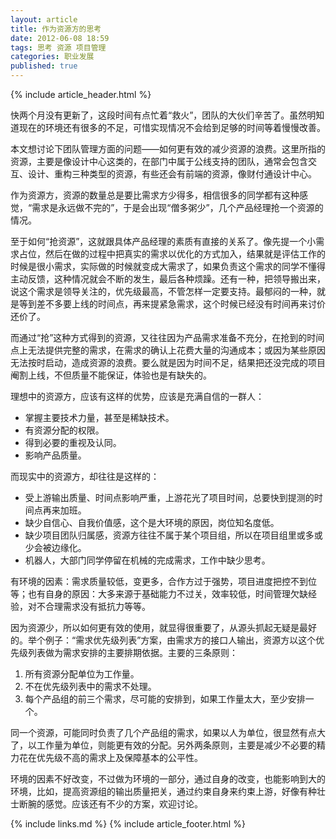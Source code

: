 ```yaml
---
layout: article
title: 作为资源方的思考
date: 2012-06-08 18:59
tags: 思考 资源 项目管理
categories: 职业发展
published: true
---
```


{% include article_header.html %}

快两个月没有更新了，这段时间有点忙着“救火”，团队的大伙们辛苦了。虽然明知道现在的环境还有很多的不足，可惜实现情况不会给到足够的时间等着慢慢改善。

本文想讨论下团队管理方面的问题——如何更有效的减少资源的浪费。这里所指的资源，主要是像设计中心这类的，在部门中属于公线支持的团队，通常会包含交互、设计、重构三种类型的资源，有些还会有前端的资源，像财付通设计中心。

作为资源方，资源的数量总是要比需求方少得多，相信很多的同学都有这种感觉，“需求是永远做不完的”，于是会出现“僧多粥少”，几个产品经理抢一个资源的情况。

至于如何“抢资源”，这就跟具体产品经理的素质有直接的关系了。像先提一个小需求占位，然后在做的过程中把真实的需求以优化的方式加入，结果就是评估工作的时候是很小需求，实际做的时候就变成大需求了，如果负责这个需求的同学不懂得主动反馈，这种情况就会不断的发生，最后各种烦躁。还有一种，把领导搬出来，说这个需求是领导关注的，优先级最高，不管怎样一定要支持。最郁闷的一种，就是等到差不多要上线的时间点，再来提紧急需求，这个时候已经没有时间再来讨价还价了。

而通过“抢”这种方式得到的资源，又往往因为产品需求准备不充分，在抢到的时间点上无法提供完整的需求，在需求的确认上花费大量的沟通成本；或因为某些原因无法按时启动，造成资源的浪费。要么就是因为时间不足，结果把还没完成的项目阉割上线，不但质量不能保证，体验也是有缺失的。

理想中的资源方，应该有这样的优势，应该是充满自信的一群人：

- 掌握主要技术力量，甚至是稀缺技术。
- 有资源分配的权限。
- 得到必要的重视及认同。
- 影响产品质量。

而现实中的资源方，却往往是这样的：

- 受上游输出质量、时间点影响严重，上游花光了项目时间，总要快到提测的时间点再来加班。
- 缺少自信心、自我价值感，这个是大环境的原因，岗位知名度低。
- 缺少项目团队归属感，资源方往往不属于某个项目组，所以在项目组里或多或少会被边缘化。
- 机器人，大部门同学停留在机械的完成需求，工作中缺少思考。

有环境的因素：需求质量较低，变更多，合作方过于强势，项目进度把控不到位等；也有自身的原因：大多来源于基础能力不过关，效率较低，时间管理欠缺经验，对不合理需求没有抵抗力等等。

因为资源少，所以如何更有效的使用，就显得很重要了，从源头抓起无疑是最好的。举个例子：“需求优先级列表”方案，由需求方的接口人输出，资源方以这个优先级列表做为需求安排的主要排期依据。主要的三条原则：

1. 所有资源分配单位为工作量。
2. 不在优先级列表中的需求不处理。
3. 每个产品组的前三个需求，尽可能的安排到，如果工作量太大，至少安排一个。

同一个资源，可能同时负责了几个产品组的需求，如果以人为单位，很显然有点大了，以工作量为单位，则能更有效的分配。另外两条原则，主要是减少不必要的精力花在优先级不高的需求上及保障基本的公平性。

环境的因素不好改变，不过做为环境的一部分，通过自身的改变，也能影响到大的环境，比如，提高资源组的输出质量把关，通过约束自身来约束上游，好像有种壮士断腕的感觉。应该还有不少的方案，欢迎讨论。

{% include links.md %}
{% include article_footer.html %}
